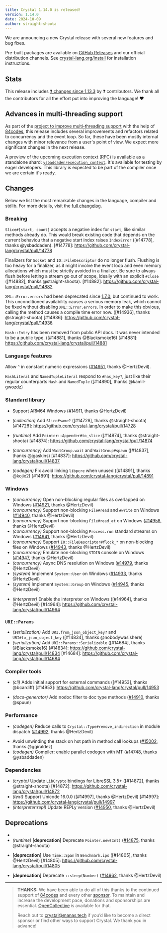 ```yaml
---
title: Crystal 1.14.0 is released!
version: 1.14.0
date: 2024-10-09
author: straight-shoota
---
```

We are announcing a new Crystal release with several new features and bug fixes.

Pre-built packages are available on [GitHub Releases](https://github.com/crystal-lang/crystal/releases/tag/1.14.0)
and our official distribution channels.
See [crystal-lang.org/install](https://crystal-lang.org/install/) for
installation instructions.

## Stats

This release includes [❓ changes since 1.13.3](https://github.com/crystal-lang/crystal/pulls?q=is%3Apr+milestone%3A1.14.0)
by ❓ contributors. We thank all the contributors for all the effort put into
improving the language! ❤️

## Advances in multi-threading support

As part of the [project to improve multi-threading support](/2024/02/09/84codes-manas-mt) with the help of [84codes],
this release includes several improvements and refactors related to concurrency and the event loop. So far, these have been mostly internal changes with minor relevance from a user's point of view. We expect more significant changes in the next release.

A preview of the upcoming execution context ([RFC](https://github.com/crystal-lang/rfcs/pull/2)) is available as a standalone shard: [`ysbaddaden/execution_context`](https://github.com/ysbaddaden/execution_context). It's available for testing by eager developers. This library is expected to be part of the compiler once we are certain it's ready.

## Changes

Below we list the most remarkable changes in the language, compiler and stdlib.
For more details, visit the [full changelog](https://github.com/crystal-lang/crystal/releases/tag/1.14.0).

### Breaking

`Slice#[start, count]` accepts a negative index for `start`, like similar methods already do.
This would break existing code that depends on the current behaviou that a negative start index raises `IndexError` ([#14778], thanks @ysbaddaden).
[#14778]: https://github.com/crystal-lang/crystal/pull/14778

Finalizers for `Socket` and `IO::FileDescriptor` do no longer flush.
Flushing is too heavy for a finalizer, as it might involve the event loop and even memory allocations which must be strictly avoided in a finalizer.
Be sure to always flush before letting a stream go out of scope, ideally with an explicit `#close` ([#14882], thanks @straight-shoota).
[#14882]: https://github.com/crystal-lang/crystal/pull/14882

`XML::Error.errors` had been deprecated since [1.7.0](/releases/2023-01-09-1.7.0-released.md), but continued to work.
This unconditioned availability causes a serious memory leak, which cannot be fixed without disabling `XML::Error.errors`.
In order to make this obvious, calling the method causes a compile time error now. ([#14936], thanks @straight-shoota)
[#14936]: https://github.com/crystal-lang/crystal/pull/14936

`Hash::Entry` has been removed from public API docs. It was never intended to be a public type. ([#14881], thanks @Blacksmoke16)
[#14881]: https://github.com/crystal-lang/crystal/pull/14881

### Language features

Allow `^` in constant numeric expressions ([#14951], thanks @HertzDevil).

[#14951]: https://github.com/crystal-lang/crystal/pull/14951

`HashLiteral` and `NamedTupleLiteral` respond to `#has_key?`, just like their regular counterparts `Hash` and `NamedTuple` ([#14890], thanks @kamil-gwozdz)

### Standard library

- Support ARM64 Windows ([#14911], thanks @HertzDevil)


[#14911]: https://github.com/crystal-lang/crystal/pull/14911


- *(collection)* Add `Slice#same?` ([#14728], thanks @straight-shoota)
[#14728]: https://github.com/crystal-lang/crystal/pull/14728
- *(runtime)* Add `Pointer::Appender#to_slice` ([#14874], thanks @straight-shoota)
[#14874]: https://github.com/crystal-lang/crystal/pull/14874

- *(concurrency)* Add `WaitGroup.wait` and `WaitGroup#spawn` ([#14837], thanks @jgaskins)
[#14837]: https://github.com/crystal-lang/crystal/pull/14837

- *(codegen)* Fix avoid linking `libpcre` when unused ([#14891], thanks @kojix2)
[#14891]: https://github.com/crystal-lang/crystal/pull/14891

### Windows

- *(concurrency)* Open non-blocking regular files as overlapped on Windows ([#14921], thanks @HertzDevil)
- *(concurrency)* Support non-blocking `File#read` and `#write` on Windows ([#14940], thanks @HertzDevil)
- *(concurrency)* Support non-blocking `File#read_at` on Windows ([#14958], thanks @HertzDevil)
- *(concurrency)* Support non-blocking `Process.run` standard streams on Windows ([#14941], thanks @HertzDevil)
- *(concurrency)* Support `IO::FileDescriptor#flock_*` on non-blocking files on Windows ([#14943], thanks @HertzDevil)
- *(concurrency)* Emulate non-blocking `STDIN` console on Windows ([#14947], thanks @HertzDevil)
- *(concurrency)* Async DNS resolution on Windows ([#14979], thanks @HertzDevil)
- *(system)* Implement `System::User` on Windows ([#14933], thanks @HertzDevil)
- *(system)* Implement `System::Group` on Windows ([#14945], thanks @HertzDevil)

[#14921]: https://github.com/crystal-lang/crystal/pull/14921
[#14940]: https://github.com/crystal-lang/crystal/pull/14940
[#14958]: https://github.com/crystal-lang/crystal/pull/14958
[#14941]: https://github.com/crystal-lang/crystal/pull/14941
[#14943]: https://github.com/crystal-lang/crystal/pull/14943
[#14947]: https://github.com/crystal-lang/crystal/pull/14947
[#14979]: https://github.com/crystal-lang/crystal/pull/14979
[#14933]: https://github.com/crystal-lang/crystal/pull/14933
[#14945]: https://github.com/crystal-lang/crystal/pull/14945

- *(interpreter)* Enable the interpreter on Windows ([#14964], thanks @HertzDevil)
[#14964]: https://github.com/crystal-lang/crystal/pull/14964

### `URI::Params`

- *(serialization)* Add `URI.from_json_object_key?` and `URI#to_json_object_key` ([#14834], thanks @nobodywasishere)
- *(serialization)* Add `URI::Params::Serializable` ([#14684], thanks @Blacksmoke16)
[#14834]: https://github.com/crystal-lang/crystal/pull/14834
[#14684]: https://github.com/crystal-lang/crystal/pull/14684

### Compiler tools

- *(cli)* Adds initial support for external commands ([#14953], thanks @bcardiff)
[#14953]: https://github.com/crystal-lang/crystal/pull/14953

- *(docs-generator)* Add nodoc filter to doc type methods ([#14910], thanks @spuun)

[#14910]: https://github.com/crystal-lang/crystal/pull/14910

### Performance


- *(codegen)* Reduce calls to `Crystal::Type#remove_indirection` in module dispatch ([#14992], thanks @HertzDevil)

[#14992]: https://github.com/crystal-lang/crystal/pull/14992

- Avoid unwinding the stack on hot path in method call lookups ([#15002], thanks @ggiraldez)
- *(codegen)* Compiler: enable parallel codegen with MT ([#14748], thanks @ysbaddaden)

[#15002]: https://github.com/crystal-lang/crystal/pull/15002
[#14748]: https://github.com/crystal-lang/crystal/pull/14748

### Dependencies

- *(crypto)* Update `LibCrypto` bindings for LibreSSL 3.5+ ([#14872], thanks @straight-shoota)
[#14872]: https://github.com/crystal-lang/crystal/pull/14872
- *(text)* Support Unicode 16.0.0 ([#14997], thanks @HertzDevil)
[#14997]: https://github.com/crystal-lang/crystal/pull/14997
- *(interpreter:repl)* Update REPLy version ([#14950], thanks @HertzDevil)

[#14950]: https://github.com/crystal-lang/crystal/pull/14950

## Deprecations

-
- *(runtime)* **[deprecation]** Deprecate `Pointer.new(Int)` ([#14875], thanks @straight-shoota)

[#14875]: https://github.com/crystal-lang/crystal/pull/14875
- **[deprecation]** Use `Time::Span` in `Benchmark.ips` ([#14805], thanks @HertzDevil)
[#14805]: https://github.com/crystal-lang/crystal/pull/14805

- **[deprecation]** Deprecate `::sleep(Number)` ([#14962], thanks @HertzDevil)

[#14962]: https://github.com/crystal-lang/crystal/pull/14962

---

> **THANKS:**
> We have been able to do all of this thanks to the continued support of [84codes](https://www.84codes.com/) and every other [sponsor](/sponsors).
> To maintain and increase the development pace, donations and sponsorships are
> essential. [OpenCollective](https://opencollective.com/crystal-lang) is
> available for that.
>
> Reach out to [crystal@manas.tech](mailto:crystal@manas.tech)
> if you’d like to become a direct sponsor or find other ways to support Crystal.
> We thank you in advance!

[@ysbaddaden]: https://github.com/ysbaddaden
[@jgaskins]: https://github.com/jgaskins
[@HertzDevil]: https://github.com/HertzDevil
[@straight-shoota]: https://github.com/straight-shoota
[@Blacksmoke16]: https://github.com/Blacksmoke16
[@hovsater]: https://github.com/hovsater
[@summer-alice]: https://github.com/summer-alice
[@meatball133]: https://github.com/meatball133
[@Hadeweka]: https://github.com/@Hadeweka
[84codes]: https://www.84codes.com/
